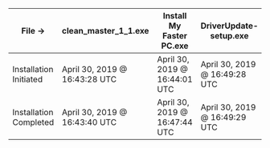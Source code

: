 | File → | clean_master_1_1.exe | Install My Faster PC.exe | DriverUpdate-setup.exe |
| - | - | - | - |
| Installation Initiated | April 30, 2019 @ 16:43:28 UTC | April 30, 2019 @ 16:44:01 UTC | April 30, 2019 @ 16:49:28 UTC |
| Installation Completed | April 30, 2019 @ 16:43:40 UTC | April 30, 2019 @ 16:47:44 UTC | April 30, 2019 @ 16:49:29 UTC |
